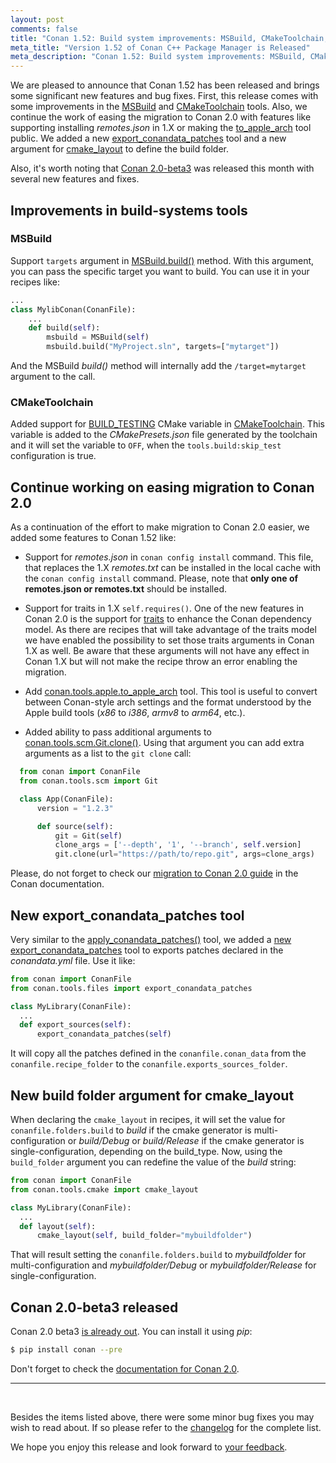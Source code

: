 ```yaml
---
layout: post
comments: false
title: "Conan 1.52: Build system improvements: MSBuild, CMakeToolchain, continue working in easing migration to 2.0, new export_conandata_patches tool, new build folder argument for cmake_layout."
meta_title: "Version 1.52 of Conan C++ Package Manager is Released" 
meta_description: "Conan 1.52: Build system improvements: MSBuild, CMakeToolchain, continue working in easing migration to 2.0, new export_conandata_patches tool and much more"
---
```


<script type="application/ld+json">
{ "@context": "https://schema.org", 
 "@type": "TechArticle",
 "headline": "Version 1.52 of Conan C++ Package Manager is Released",
 "alternativeHeadline": "Learn all about the new 1.52 Conan C/C++ package manager version",
 "image": "https://docs.conan.io/en/latest/_images/frogarian.png",
 "author": "Conan Team", 
 "genre": "C/C++", 
 "keywords": "c c++ package manager conan release", 
 "publisher": {
    "@type": "Organization",
    "name": "Conan.io",
    "logo": {
      "@type": "ImageObject",
      "url": "https://media.jfrog.com/wp-content/uploads/2017/07/20134853/conan-logo-text.svg"
    }
},
 "datePublished": "2022-09-22",
 "description": "Build system improvements: MSBuild, CMakeToolchain, continue working in easing migration to 2.0, new export_conandata_patches tool, new build folder argument for cmake_layout.",
 }
</script>

We are pleased to announce that Conan 1.52 has been released and brings some significant
new features and bug fixes. First, this release comes with some improvements in the
[MSBuild](https://docs.conan.io/en/latest/reference/conanfile/tools/microsoft.html#msbuild)
and
[CMakeToolchain](https://docs.conan.io/en/latest/reference/conanfile/tools/cmake/cmaketoolchain.html)
tools. Also, we continue the work of easing the migration to Conan 2.0 with features like
supporting installing *remotes.json* in 1.X or making the
[to_apple_arch](https://docs.conan.io/en/latest/reference/conanfile/tools/apple.html#to-apple-arch)
tool public. We added a new
[export_conandata_patches](https://docs.conan.io/en/latest/reference/conanfile/tools/files/patches.html#conan-tools-files-export-conandata-patches)
tool and a new argument for
[cmake_layout](https://docs.conan.io/en/latest/reference/conanfile/tools/cmake/cmake_layout.html)
to define the build folder.

Also, it's worth noting that [Conan
2.0-beta3](https://github.com/conan-io/conan/releases/tag/2.0.0-beta3) was released this
month with several new features and fixes.

## Improvements in build-systems tools

### MSBuild

Support ``targets`` argument in
[MSBuild.build()](https://docs.conan.io/en/latest/reference/conanfile/tools/microsoft.html#msbuild)
method. With this argument, you can pass the specific target you want to build. You can use
it in your recipes like:

```python
...
class MylibConan(ConanFile):
    ...
    def build(self):
        msbuild = MSBuild(self)
        msbuild.build("MyProject.sln", targets=["mytarget"])
```

And the MSBuild *build()* method will internally add the ``/target=mytarget`` argument to
the call.

### CMakeToolchain

Added support for
[BUILD_TESTING](https://cmake.org/cmake/help/latest/command/enable_testing.html) CMake
variable in
[CMakeToolchain](https://docs.conan.io/en/latest/reference/conanfile/tools/cmake/cmaketoolchain.html).
This variable is added to the *CMakePresets.json* file generated by the toolchain and it
will set the variable to ``OFF``, when the ``tools.build:skip_test`` configuration is
true.

## Continue working on easing migration to Conan 2.0

As a continuation of the effort to make migration to Conan 2.0 easier, we added some
features to Conan 1.52 like:

- Support for *remotes.json* in ``conan config install`` command. This file, that replaces
  the 1.X *remotes.txt* can be installed in the local cache with the ``conan config
  install`` command. Please, note that **only one of remotes.json or remotes.txt** should
  be  installed.

- Support for traits in 1.X ``self.requires()``. One of the new features in Conan 2.0 is
  the support for
  [traits](https://github.com/conan-io/tribe/blob/main/design/026-requirements_traits.md)
  to enhance the Conan dependency model. As there are recipes that will take advantage of
  the traits model we have enabled the possibility to set those traits arguments in Conan
  1.X as well. Be aware that these arguments will not have any effect in Conan 1.X but
  will not make the recipe throw an error enabling the migration.

- Add
  [conan.tools.apple.to_apple_arch](https://docs.conan.io/en/latest/reference/conanfile/tools/apple.html#to-apple-arch)
  tool. This tool is useful to convert between Conan-style arch settings and the format
  understood by the Apple build tools (*x86* to *i386*, *armv8* to *arm64*, etc.).

-  Added ability to pass additional arguments to
   [conan.tools.scm.Git.clone()](https://docs.conan.io/en/latest/reference/conanfile/tools/scm/git.html#clone).
   Using that argument you can add extra arguments as a list to the ``git clone`` call:

```python
  from conan import ConanFile
  from conan.tools.scm import Git

  class App(ConanFile):
      version = "1.2.3"

      def source(self):
          git = Git(self)
          clone_args = ['--depth', '1', '--branch', self.version]
          git.clone(url="https://path/to/repo.git", args=clone_args)
```

Please, do not forget to check our [migration to Conan 2.0
guide](https://docs.conan.io/en/latest/conan_v2.html) in the Conan documentation.

## New export_conandata_patches tool

Very similar to the
[apply_conandata_patches()](https://docs.conan.io/en/latest/reference/conanfile/tools/files/patches.html#conan-tools-files-apply-conandata-patches)
tool, we added a [new
export_conandata_patches](https://docs.conan.io/en/latest/reference/conanfile/tools/files/patches.html#conan-tools-files-export-conandata-patches)
tool to exports patches declared in the *conandata.yml* file. Use it like:

```python
from conan import ConanFile
from conan.tools.files import export_conandata_patches

class MyLibrary(ConanFile):
  ...
  def export_sources(self):
      export_conandata_patches(self)
```

It will copy all the patches defined in the ``conanfile.conan_data`` from the
``conanfile.recipe_folder`` to the ``conanfile.exports_sources_folder``.

## New build folder argument for cmake_layout

When declaring the ``cmake_layout`` in recipes, it will set the value for
``conanfile.folders.build`` to *build* if the cmake generator is multi-configuration or
*build/Debug* or *build/Release* if the cmake generator is single-configuration, depending
on the build_type. Now, using the ``build_folder`` argument you can redefine the value of
the *build* string:

```python
from conan import ConanFile
from conan.tools.cmake import cmake_layout

class MyLibrary(ConanFile):
  ...
  def layout(self):
      cmake_layout(self, build_folder="mybuildfolder")
```

That will result setting the ``conanfile.folders.build`` to *mybuildfolder* for
multi-configuration and *mybuildfolder/Debug* or *mybuildfolder/Release* for
single-configuration.

## Conan 2.0-beta3 released

Conan 2.0 beta3 [is already
out](https://github.com/conan-io/conan/releases/tag/2.0.0-beta3). You can install it using
*pip*:

```bash
$ pip install conan --pre
```

Don't forget to check the [documentation for Conan 2.0](https://docs.conan.io/en/2.0/).

---

<br>

Besides the items listed above, there were some minor bug fixes you may wish to read
about. If so please refer to the
[changelog](https://docs.conan.io/en/latest/changelog.html#aug-2022) for the complete
list.

We hope you enjoy this release and look forward to [your
feedback](https://github.com/conan-io/conan/issues).
